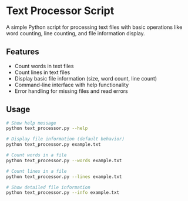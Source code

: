 # Text Processor Script

A simple Python script for processing text files with basic operations like word counting, line counting, and file information display.

## Features

- Count words in text files
- Count lines in text files
- Display basic file information (size, word count, line count)
- Command-line interface with help functionality
- Error handling for missing files and read errors

## Usage

```bash
# Show help message
python text_processor.py --help

# Display file information (default behavior)
python text_processor.py example.txt

# Count words in a file
python text_processor.py --words example.txt

# Count lines in a file
python text_processor.py --lines example.txt

# Show detailed file information
python text_processor.py --info example.txt
```